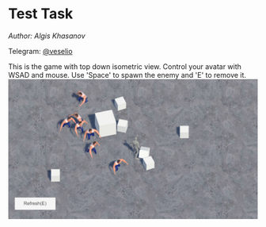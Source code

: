 # Test Task

*Author: Algis Khasanov* 

Telegram: [@veselio](https://t.me/veselio)

This is the game with top down isometric view.
Control your avatar with WSAD and mouse. Use 'Space' to spawn the enemy and 'E' to remove it.
![Screen](https://github.com/Ekcof/Test05/blob/main/screenshot.jpg)<br />
